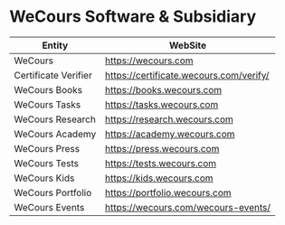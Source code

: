 # WeCours Software & Subsidiary

| Entity | WebSite |
|--|--|
| WeCours | https://wecours.com |
| Certificate Verifier | https://certificate.wecours.com/verify/ |
| WeCours Books | https://books.wecours.com |
| WeCours Tasks | https://tasks.wecours.com |
| WeCours Research | https://research.wecours.com |
| WeCours Academy | https://academy.wecours.com |
| WeCours Press | https://press.wecours.com |
| WeCours Tests | https://tests.wecours.com |
| WeCours Kids | https://kids.wecours.com |
| WeCours Portfolio | https://portfolio.wecours.com |
| WeCours Events | https://wecours.com/wecours-events/ |
